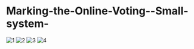 # Marking-the-Online-Voting--Small-system-

![1](https://user-images.githubusercontent.com/104630433/221966139-f0823e5b-4656-4647-85c1-46d03c838fd8.png)
![2](https://user-images.githubusercontent.com/104630433/221966146-8fe30dc8-8928-4ba3-811e-70768de41970.png)
![3](https://user-images.githubusercontent.com/104630433/221966153-91c5b77c-b498-4afc-899a-a8abc860b9b9.png)
![4](https://user-images.githubusercontent.com/104630433/221966158-9c42fdf6-c63a-424f-a13b-4c3885676408.png)
